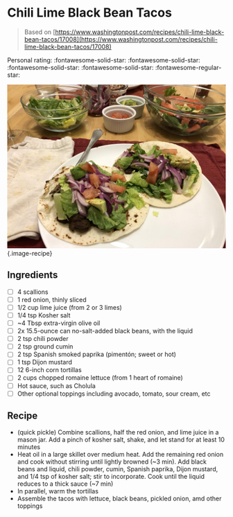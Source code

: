 # Chili Lime Black Bean Tacos

> Based on [https://www.washingtonpost.com/recipes/chili-lime-black-bean-tacos/17008](https://www.washingtonpost.com/recipes/chili-lime-black-bean-tacos/17008)

<!-- {cts} rating=4; (User can specify rating on scale of 1-5) -->

Personal rating: :fontawesome-solid-star: :fontawesome-solid-star: :fontawesome-solid-star: :fontawesome-solid-star: :fontawesome-regular-star:

<!-- {cte} -->

<!-- {cts} name_image=chili_lime_black_bean_tacos.jpeg; (User can specify image name) -->

![chili_lime_black_bean_tacos.jpeg](./chili_lime_black_bean_tacos.jpeg){.image-recipe}

<!-- {cte} -->

## Ingredients

- [ ] 4 scallions
- [ ] 1 red onion, thinly sliced
- [ ] 1/2 cup lime juice (from 2 or 3 limes)
- [ ] 1/4 tsp Kosher salt
- [ ] ~4 Tbsp extra-virgin olive oil
- [ ] 2x 15.5-ounce can no-salt-added black beans, with the liquid
- [ ] 2 tsp chili powder
- [ ] 2 tsp ground cumin
- [ ] 2 tsp Spanish smoked paprika (pimentón; sweet or hot)
- [ ] 1 tsp Dijon mustard
- [ ] 12 6-inch corn tortillas
- [ ] 2 cups chopped romaine lettuce (from 1 heart of romaine)
- [ ] Hot sauce, such as Cholula
- [ ] Other optional toppings including avocado, tomato, sour cream, etc

## Recipe

- (quick pickle) Combine scallions, half the red onion, and lime juice in a mason jar. Add a pinch of kosher salt, shake, and let stand for at least 10 minutes
- Heat oil in a large skillet over medium heat. Add the remaining red onion and cook without stirring until lightly browned (~3 min). Add black beans and liquid, chili powder, cumin, Spanish paprika, Dijon mustard, and 1/4 tsp of kosher salt; stir to incorporate. Cook until the liquid reduces to a thick sauce (~7 min)
- In parallel, warm the tortillas
- Assemble the tacos with lettuce, black beans, pickled onion, amd other toppings
